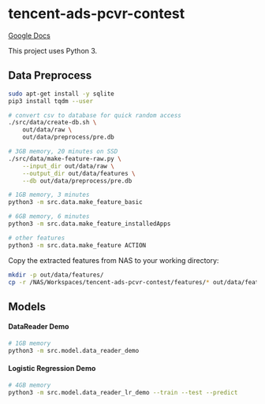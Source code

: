 # tencent-ads-pcvr-contest

[Google Docs](https://docs.google.com/document/d/1WjTEfZee6BpXMGkQAVd-5T3vTD2y9mkwSt-w0djw0WA/edit?usp=sharing)

This project uses Python 3.

## Data Preprocess

```bash
sudo apt-get install -y sqlite
pip3 install tqdm --user

# convert csv to database for quick random access
./src/data/create-db.sh \
    out/data/raw \
    out/data/preprocess/pre.db

# 3GB memory, 20 minutes on SSD
./src/data/make-feature-raw.py \
    --input_dir out/data/raw \
    --output_dir out/data/features \
    --db out/data/preprocess/pre.db

# 1GB memory, 3 minutes
python3 -m src.data.make_feature_basic

# 6GB memory, 6 minutes
python3 -m src.data.make_feature_installedApps

# other features
python3 -m src.data.make_feature ACTION
```

Copy the extracted features from NAS to your working directory:

```bash
mkdir -p out/data/features/
cp -r /NAS/Workspaces/tencent-ads-pcvr-contest/features/* out/data/features/
```

## Models

#### DataReader Demo

```bash
# 1GB memory
python3 -m src.model.data_reader_demo
```

#### Logistic Regression Demo

```bash
# 4GB memory
python3 -m src.model.data_reader_lr_demo --train --test --predict
```
